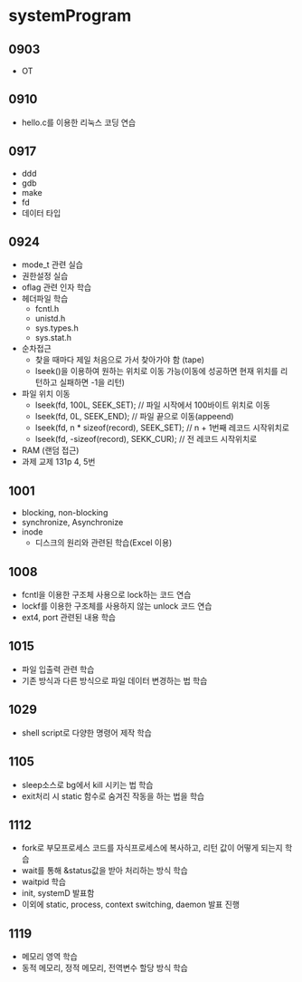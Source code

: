 # systemProgram

## 0903
- OT

## 0910
- hello.c를 이용한 리눅스 코딩 연습

## 0917
- ddd
- gdb
- make
- fd
- 데이터 타입

## 0924
- mode_t 관련 실습
- 권한설정 실습
- oflag 관련 인자 학습
- 헤더파일 학습
  - fcntl.h
  - unistd.h
  - sys.types.h
  - sys.stat.h
- 순차접근
  - 찾을 때마다 제일 처음으로 가서 찾아가야 함 (tape)
  - lseek()을 이용하여 원하는 위치로 이동 가능(이동에 성공하면 현재 위치를 리턴하고 실패하면 -1을 리턴)
- 파일 위치 이동
  - lseek(fd, 100L, SEEK_SET); // 파일 시작에서 100바이트 위치로 이동
  - lseek(fd, 0L, SEEK_END); // 파일 끝으로 이동(appeend)
  - lseek(fd, n * sizeof(record), SEEK_SET); // n + 1번째 레코드 시작위치로
  - lseek(fd, -sizeof(record), SEKK_CUR); // 전 레코드 시작위치로
- RAM (랜덤 접근)
- 과제 교제 131p 4, 5번

## 1001
- blocking, non-blocking
- synchronize, Asynchronize
- inode
  - 디스크의 원리와 관련된 학습(Excel 이용)
  
## 1008
- fcntl을 이용한 구조체 사용으로 lock하는 코드 연습
- lockf를 이용한 구조체를 사용하지 않는 unlock 코드 연습
- ext4, port 관련된 내용 학습

## 1015
- 파일 입출력 관련 학습
- 기존 방식과 다른 방식으로 파일 데이터 변경하는 법 학습

## 1029
- shell script로 다양한 명령어 제작 학습

## 1105
- sleep소스로 bg에서 kill 시키는 법 학습
- exit처리 시 static 함수로 숨겨진 작동을 하는 법을 학습

## 1112
 - fork로 부모프로세스 코드를 자식프로세스에 복사하고, 리턴 값이 어떻게 되는지 학습
 - wait를 통해 &status값을 받아 처리하는 방식 학습
 - waitpid 학습
 - init, systemD 발표함
 - 이외에 static, process, context switching, daemon 발표 진행

## 1119
  - 메모리 영역 학습
  - 동적 메모리, 정적 메모리, 전역변수 할당 방식 학습
